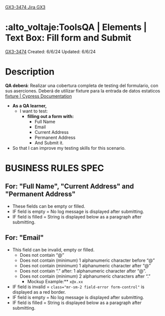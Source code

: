 [GX3-3474 Jira GX3](https://upexgalaxy42.atlassian.net/browse/GX3-3474)
# :alto_voltaje:️ToolsQA | Elements | Text Box: Fill form and Submit
[GX3-3474](Xhttps://upexgalaxy42.atlassian.net/browse/GX3-3474) Created: 6/6/24 Updated: 6/6/24
# Description
**QA deberá**:
Realizar una cobertura completa de testing del formulario, con sus aserciones.
Deberá de utilizar fixture para la entrada de datos estaticos
[fixture | Cypress Documentation ](https://docs.cypress.io/api/commands/fixture)
- **As a QA learner,**
  - I want to test:
    - **filling out a form with:**
        - Full Name
        - Email
        - Current Address
        - Permanent Address
        - And Submit it.
- So that I can improve my testing skills for this scenario.
# BUSINESS RULES SPEC
## For: "Full Name", "Current Address" and "Permanent Address"
- These fields can be empty or filled.
- IF field is empty = No log message is displayed after submitting.
- IF field is filled = String is displayed below as a paragraph after submitting.
## For: "Email"
- This field can be invalid, empty or filled.
    - Does not contain “@”
    - Does not contain (minimum) 1 alphanumeric character before “@”
    - Does not contain (minimum) 1 alphanumeric character after “@”
    - Does not contain “.” after: 1 alphanumeric character after “@”.
    - Does not contain (minimum) 2 alphanumeric characters after “.”
        - Mockup Example:** `x@x.xx`
- IF field is invalid = `class="mr-sm-2 field-error form-control"` is displayed as a red border.
- IF field is empty = No log message is displayed after submitting.
- IF field is filled = String is displayed below as a paragraph after submitting.